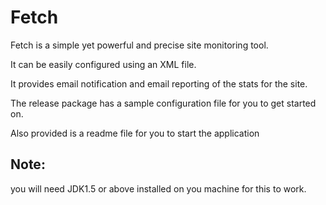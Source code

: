 Fetch
=====

Fetch is a simple yet powerful and precise site monitoring tool.

It can be easily configured using an XML file.

It provides email notification and email reporting of the stats for the site.

The release package has a sample configuration file for you to get started on.

Also provided is a readme file for you to start the application


Note:
-----
you will need JDK1.5 or above installed on you machine for this to work.


